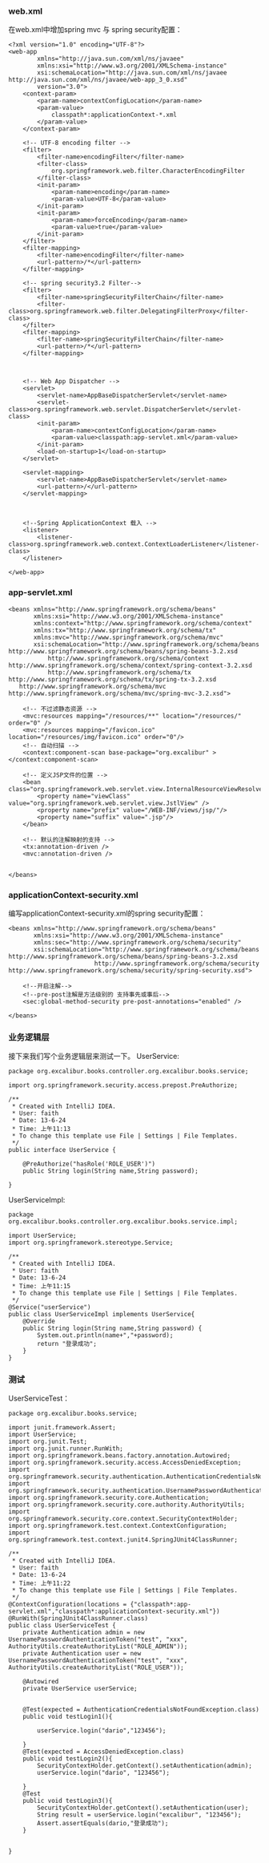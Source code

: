 
### web.xml
在web.xml中增加spring mvc 与 spring security配置：

    <?xml version="1.0" encoding="UTF-8"?>
    <web-app
            xmlns="http://java.sun.com/xml/ns/javaee"
            xmlns:xsi="http://www.w3.org/2001/XMLSchema-instance"
            xsi:schemaLocation="http://java.sun.com/xml/ns/javaee http://java.sun.com/xml/ns/javaee/web-app_3_0.xsd"
            version="3.0">
        <context-param>
            <param-name>contextConfigLocation</param-name>
            <param-value>
                classpath*:applicationContext-*.xml
            </param-value>
        </context-param>

        <!-- UTF-8 encoding filter -->
        <filter>
            <filter-name>encodingFilter</filter-name>
            <filter-class>
                org.springframework.web.filter.CharacterEncodingFilter
            </filter-class>
            <init-param>
                <param-name>encoding</param-name>
                <param-value>UTF-8</param-value>
            </init-param>
            <init-param>
                <param-name>forceEncoding</param-name>
                <param-value>true</param-value>
            </init-param>
        </filter>
        <filter-mapping>
            <filter-name>encodingFilter</filter-name>
            <url-pattern>/*</url-pattern>
        </filter-mapping>

        <!-- spring security3.2 Filter-->
        <filter>
            <filter-name>springSecurityFilterChain</filter-name>
            <filter-class>org.springframework.web.filter.DelegatingFilterProxy</filter-class>
        </filter>
        <filter-mapping>
            <filter-name>springSecurityFilterChain</filter-name>
            <url-pattern>/*</url-pattern>
        </filter-mapping>



        <!-- Web App Dispatcher -->
        <servlet>
            <servlet-name>AppBaseDispatcherServlet</servlet-name>
            <servlet-class>org.springframework.web.servlet.DispatcherServlet</servlet-class>
            <init-param>
                <param-name>contextConfigLocation</param-name>
                <param-value>classpath:app-servlet.xml</param-value>
            </init-param>
            <load-on-startup>1</load-on-startup>
        </servlet>

        <servlet-mapping>
            <servlet-name>AppBaseDispatcherServlet</servlet-name>
            <url-pattern>/</url-pattern>
        </servlet-mapping>



        <!--Spring ApplicationContext 载入 -->
        <listener>
            <listener-class>org.springframework.web.context.ContextLoaderListener</listener-class>
        </listener>

    </web-app>

### app-servlet.xml

    <beans xmlns="http://www.springframework.org/schema/beans"
           xmlns:xsi="http://www.w3.org/2001/XMLSchema-instance"
           xmlns:context="http://www.springframework.org/schema/context"
           xmlns:tx="http://www.springframework.org/schema/tx"
           xmlns:mvc="http://www.springframework.org/schema/mvc"
           xsi:schemaLocation="http://www.springframework.org/schema/beans http://www.springframework.org/schema/beans/spring-beans-3.2.xsd
               http://www.springframework.org/schema/context http://www.springframework.org/schema/context/spring-context-3.2.xsd
               http://www.springframework.org/schema/tx http://www.springframework.org/schema/tx/spring-tx-3.2.xsd
       http://www.springframework.org/schema/mvc http://www.springframework.org/schema/mvc/spring-mvc-3.2.xsd">

        <!-- 不过滤静态资源 -->
        <mvc:resources mapping="/resources/**" location="/resources/" order="0" />
        <mvc:resources mapping="/favicon.ico" location="/resources/img/favicon.ico" order="0"/>
        <!-- 自动扫描 -->
        <context:component-scan base-package="org.excalibur" ></context:component-scan>

        <!-- 定义JSP文件的位置 -->
        <bean class="org.springframework.web.servlet.view.InternalResourceViewResolver">
            <property name="viewClass" value="org.springframework.web.servlet.view.JstlView" />
            <property name="prefix" value="/WEB-INF/views/jsp/"/>
            <property name="suffix" value=".jsp"/>
        </bean>

        <!-- 默认的注解映射的支持 -->
        <tx:annotation-driven />
        <mvc:annotation-driven />


    </beans>

### applicationContext-security.xml
编写applicationContext-security.xml的spring security配置：

    <beans xmlns="http://www.springframework.org/schema/beans"
           xmlns:xsi="http://www.w3.org/2001/XMLSchema-instance"
           xmlns:sec="http://www.springframework.org/schema/security"
           xsi:schemaLocation="http://www.springframework.org/schema/beans http://www.springframework.org/schema/beans/spring-beans-3.2.xsd
                            http://www.springframework.org/schema/security http://www.springframework.org/schema/security/spring-security.xsd">

        <!--开启注解-->
        <!--pre-post注解是方法级别的 支持事先或事后-->
        <sec:global-method-security pre-post-annotations="enabled" />

    </beans>

### 业务逻辑层
接下来我们写个业务逻辑层来测试一下。
UserService:

    package org.excalibur.books.controller.org.excalibur.books.service;

    import org.springframework.security.access.prepost.PreAuthorize;

    /**
     * Created with IntelliJ IDEA.
     * User: faith
     * Date: 13-6-24
     * Time: 上午11:13
     * To change this template use File | Settings | File Templates.
     */
    public interface UserService {

        @PreAuthorize("hasRole('ROLE_USER')")
        public String login(String name,String password);

    }

UserServiceImpl:

    package org.excalibur.books.controller.org.excalibur.books.service.impl;

    import UserService;
    import org.springframework.stereotype.Service;

    /**
     * Created with IntelliJ IDEA.
     * User: faith
     * Date: 13-6-24
     * Time: 上午11:15
     * To change this template use File | Settings | File Templates.
     */
    @Service("userService")
    public class UserServiceImpl implements UserService{
        @Override
        public String login(String name,String password) {
            System.out.println(name+","+password);
            return "登录成功";
        }
    }

### 测试
UserServiceTest：

    package org.excalibur.books.service;

    import junit.framework.Assert;
    import UserService;
    import org.junit.Test;
    import org.junit.runner.RunWith;
    import org.springframework.beans.factory.annotation.Autowired;
    import org.springframework.security.access.AccessDeniedException;
    import org.springframework.security.authentication.AuthenticationCredentialsNotFoundException;
    import org.springframework.security.authentication.UsernamePasswordAuthenticationToken;
    import org.springframework.security.core.Authentication;
    import org.springframework.security.core.authority.AuthorityUtils;
    import org.springframework.security.core.context.SecurityContextHolder;
    import org.springframework.test.context.ContextConfiguration;
    import org.springframework.test.context.junit4.SpringJUnit4ClassRunner;

    /**
     * Created with IntelliJ IDEA.
     * User: faith
     * Date: 13-6-24
     * Time: 上午11:22
     * To change this template use File | Settings | File Templates.
     */
    @ContextConfiguration(locations = {"classpath*:app-servlet.xml","classpath*:applicationContext-security.xml"})
    @RunWith(SpringJUnit4ClassRunner.class)
    public class UserServiceTest {
        private Authentication admin = new UsernamePasswordAuthenticationToken("test", "xxx", AuthorityUtils.createAuthorityList("ROLE_ADMIN"));
        private Authentication user = new UsernamePasswordAuthenticationToken("test", "xxx", AuthorityUtils.createAuthorityList("ROLE_USER"));

        @Autowired
        private UserService userService;


        @Test(expected = AuthenticationCredentialsNotFoundException.class)
        public void testLogin1(){

            userService.login("dario","123456");

        }
        @Test(expected = AccessDeniedException.class)
        public void testLogin2(){
            SecurityContextHolder.getContext().setAuthentication(admin);
            userService.login("dario", "123456");

        }
        @Test
        public void testLogin3(){
            SecurityContextHolder.getContext().setAuthentication(user);
            String result = userService.login("excalibur", "123456");
            Assert.assertEquals(dario,"登录成功");
        }


    }
